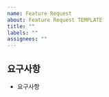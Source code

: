 ```yaml
---
name: Feature Request
about: Feature Request TEMPLATE
title: ""
labels: ""
assignees: ""
---
```


<!-- EDIT TITLE PLEASE -->
<!-- <TYPE>: Short Description -->

<!-- BODY -->

## **요구사항**

- 요구사항
